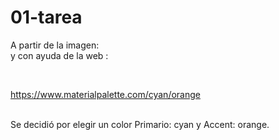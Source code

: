 # 01-tarea

A partir de la imagen:<br/>
<img src="https://d3c33hcgiwev3.cloudfront.net/imageAssetProxy.v1/o9aN7gWSEeaaqg5MSeYjIQ_521424d79698bfb8722baa94062502d9_revisionporpares1_Curso3.png?expiry=1549584000000&amp;hmac=kpkjvUdfk88FRAC8rm4FF_SDpwO0DVI1of8CuRJJPEI" alt="" data-asset-id="o9aN7gWSEeaaqg5MSeYjIQ">
<br/>
y con ayuda de la web :

<br/>

<a href='https://www.materialpalette.com/cyan/orange'>https://www.materialpalette.com/cyan/orange</a>

<br/>
 Se decidió por elegir un color Primario: cyan y Accent: orange.
